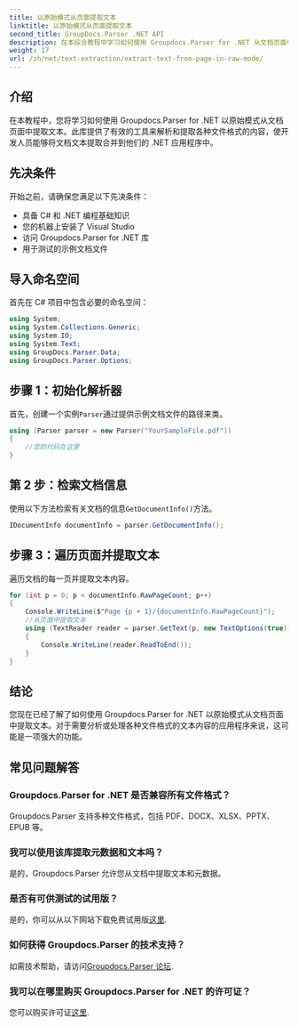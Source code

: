 ```yaml
---
title: 以原始模式从页面提取文本
linktitle: 以原始模式从页面提取文本
second_title: GroupDocs.Parser .NET API
description: 在本综合教程中学习如何使用 Groupdocs.Parser for .NET 从文档页面中进行有效的文本提取。
weight: 17
url: /zh/net/text-extraction/extract-text-from-page-in-raw-mode/
---
```

## 介绍
在本教程中，您将学习如何使用 Groupdocs.Parser for .NET 以原始模式从文档页面中提取文本。此库提供了有效的工具来解析和提取各种文件格式的内容，使开发人员能够将文档文本提取合并到他们的 .NET 应用程序中。
## 先决条件
开始之前，请确保您满足以下先决条件：
- 具备 C# 和 .NET 编程基础知识
- 您的机器上安装了 Visual Studio
- 访问 Groupdocs.Parser for .NET 库
- 用于测试的示例文档文件

## 导入命名空间
首先在 C# 项目中包含必要的命名空间：
```csharp
using System;
using System.Collections.Generic;
using System.IO;
using System.Text;
using GroupDocs.Parser.Data;
using GroupDocs.Parser.Options;
```
## 步骤 1：初始化解析器
首先，创建一个实例`Parser`通过提供示例文档文件的路径来类。
```csharp
using (Parser parser = new Parser("YourSampleFile.pdf"))
{
    //您的代码在这里
}
```
## 第 2 步：检索文档信息
使用以下方法检索有关文档的信息`GetDocumentInfo()`方法。
```csharp
IDocumentInfo documentInfo = parser.GetDocumentInfo();
```
## 步骤 3：遍历页面并提取文本
遍历文档的每一页并提取文本内容。
```csharp
for (int p = 0; p < documentInfo.RawPageCount; p++)
{
    Console.WriteLine($"Page {p + 1}/{documentInfo.RawPageCount}");
    //从页面中提取文本
    using (TextReader reader = parser.GetText(p, new TextOptions(true)))
    {
        Console.WriteLine(reader.ReadToEnd());
    }
}
```

## 结论
您现在已经了解了如何使用 Groupdocs.Parser for .NET 以原始模式从文档页面中提取文本。对于需要分析或处理各种文件格式的文本内容的应用程序来说，这可能是一项强大的功能。

## 常见问题解答
### Groupdocs.Parser for .NET 是否兼容所有文件格式？
Groupdocs.Parser 支持多种文件格式，包括 PDF、DOCX、XLSX、PPTX、EPUB 等。
### 我可以使用该库提取元数据和文本吗？
是的，Groupdocs.Parser 允许您从文档中提取文本和元数据。
### 是否有可供测试的试用版？
是的，你可以从以下网站下载免费试用版[这里](https://releases.groupdocs.com/).
### 如何获得 Groupdocs.Parser 的技术支持？
如需技术帮助，请访问[Groupdocs.Parser 论坛](https://forum.groupdocs.com/c/parser/17).
### 我可以在哪里购买 Groupdocs.Parser for .NET 的许可证？
您可以购买许可证[这里](https://purchase.groupdocs.com/buy).